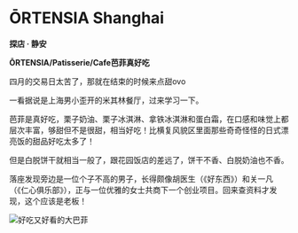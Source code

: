 # ŌRTENSIA Shanghai

**探店 · 静安**

**ŌRTENSIA/Patisserie/Cafe芭菲真好吃**

四月的交易日太苦了，那就在结束的时候来点甜ovo

一看据说是上海男小歪开的米其林餐厅，过来学习一下。

芭菲是真好吃，栗子奶油、栗子冰淇淋、拿铁冰淇淋和蛋白霜，在口感和味觉上都层次丰富，够甜但不是很甜，相当好吃！比横复风貌区里面那些奇奇怪怪的日式漂亮饭的甜品好吃太多了！

但是白脱饼干就相当一般了，跟花园饭店的差远了，饼干不香、白脱奶油也不香。

落座发现旁边是一位个子不高的男子，长得颇像胡医生（《好东西》）和关一凡（《仁心俱乐部》），正与一位优雅的女士共商下一个创业项目。回来查资料才发现，这个应该是老板！

![好吃又好看的大巴菲](ORTENSIA.jpg) 
